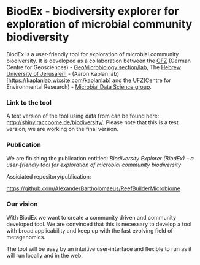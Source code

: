 # BiodEx - biodiversity explorer for exploration of microbial community biodiversity 

BiodEx is a user-friendly tool for exploration of microbial community biodiversity. It is developed as a collaboration between the [GFZ](https://www.gfz-potsdam.de) (German Centre for Geosciences) - [GeoMicrobiology section/lab](https://www.gfz-potsdam.de/en/section/geomicrobiology/overview/), The [Hebrew University of Jerusalem](https://en.huji.ac.il/en) - (Aaron Kaplan lab)[https://kaplanlab.wixsite.com/kaplanlab] and the [UFZ](https://www.ufz.de/)(Centre for Environmental Research) - [Microbial Data Science group](https://www.ufz.de/index.php?de=43659).

### Link to the tool

A test version of the tool using data from []() can be found here: http://shiny.raccoome.de/biodiversity/. Please note that this is a test version, we are working on the final version.

### Publication

We are finishing the publication entitled: *Biodiversity Explorer (BiodEx) – a user-friendly tool for exploration of microbial community biodiversity*

Assiciated repository/publication:

https://github.com/AlexanderBartholomaeus/ReefBuilderMicrobiome

### Our vision 

With BiodEx we want to create a community driven and community developed tool. We are convinced that this is necessary to develop a tool with broad applicability and keep up with the fast evolving field of metagenomics. 

The tool will be easy by an intuitive user-interface and flexible to run as it will run locally and in the web.

